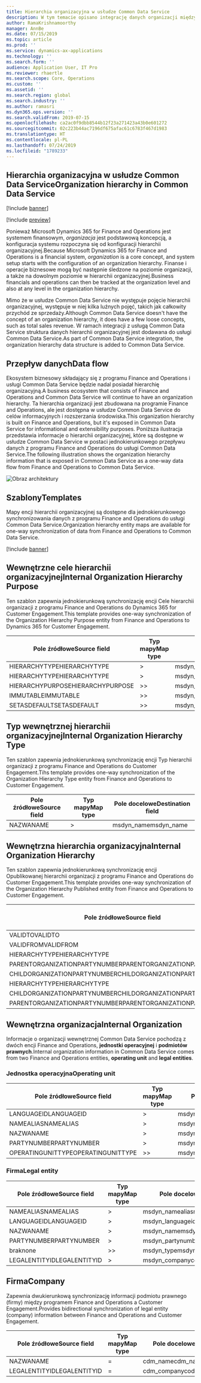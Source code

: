 ```yaml
---
title: Hierarchia organizacyjna w usłudze Common Data Service
description: W tym temacie opisano integrację danych organizacji między programami Finance and Operations i Common Data Service.
author: RamaKrishnamoorthy
manager: AnnBe
ms.date: 07/15/2019
ms.topic: article
ms.prod: ''
ms.service: dynamics-ax-applications
ms.technology: ''
ms.search.form: ''
audience: Application User, IT Pro
ms.reviewer: rhaertle
ms.search.scope: Core, Operations
ms.custom: ''
ms.assetid: ''
ms.search.region: global
ms.search.industry: ''
ms.author: ramasri
ms.dyn365.ops.version: ''
ms.search.validFrom: 2019-07-15
ms.openlocfilehash: ca2ac0f9dbb8544b12f23a271423a43b0e601272
ms.sourcegitcommit: 02c223b44ac7196df675afac61c6783f467d1983
ms.translationtype: HT
ms.contentlocale: pl-PL
ms.lasthandoff: 07/24/2019
ms.locfileid: "1789233"
---
```

## <a name="organization-hierarchy-in-common-data-service"></a><span data-ttu-id="0766c-103">Hierarchia organizacyjna w usłudze Common Data Service</span><span class="sxs-lookup"><span data-stu-id="0766c-103">Organization hierarchy in Common Data Service</span></span>

[!include [banner](../includes/banner.md)]

[!include [preview](../includes/preview-banner.md)]

<span data-ttu-id="0766c-104">Ponieważ Microsoft Dynamics 365 for Finance and Operations jest systemem finansowym, *organizacja* jest podstawową koncepcją, a konfiguracja systemu rozpoczyna się od konfiguracji hierarchii organizacyjnej.</span><span class="sxs-lookup"><span data-stu-id="0766c-104">Because Microsoft Dynamics 365 for Finance and Operations is a financial system, *organization* is a core concept, and system setup starts with the configuration of an organization hierarchy.</span></span> <span data-ttu-id="0766c-105">Finanse i operacje biznesowe mogą być następnie śledzone na poziomie organizacji, a także na dowolnym poziomie w hierarchii organizacyjnej.</span><span class="sxs-lookup"><span data-stu-id="0766c-105">Business financials and operations can then be tracked at the organization level and also at any level in the organization hierarchy.</span></span>

<span data-ttu-id="0766c-106">Mimo że w usłudze Common Data Service nie występuje pojęcie hierarchii organizacyjnej, występuje w niej kilka luźnych pojęć, takich jak całkowity przychód ze sprzedaży.</span><span class="sxs-lookup"><span data-stu-id="0766c-106">Although Common Data Service doesn't have the concept of an organization hierarchy, it does have a few loose concepts, such as total sales revenue.</span></span> <span data-ttu-id="0766c-107">W ramach integracji z usługą Common Data Service struktura danych hierarchii organizacyjnej jest dodawana do usługi Common Data Service.</span><span class="sxs-lookup"><span data-stu-id="0766c-107">As part of Common Data Service integration, the organization hierarchy data structure is added to Common Data Service.</span></span>

## <a name="data-flow"></a><span data-ttu-id="0766c-108">Przepływ danych</span><span class="sxs-lookup"><span data-stu-id="0766c-108">Data flow</span></span>

<span data-ttu-id="0766c-109">Ekosystem biznesowy składający się z programu Finance and Operations i usługi Common Data Service będzie nadal posiadał hierarchię organizacyjną.</span><span class="sxs-lookup"><span data-stu-id="0766c-109">A business ecosystem that consists of Finance and Operations and Common Data Service will continue to have an organization hierarchy.</span></span> <span data-ttu-id="0766c-110">Ta hierarchia organizacji jest zbudowana na programie Finance and Operations, ale jest dostępna w usłudze Common Data Service do celów informacyjnych i rozszerzania środowiska.</span><span class="sxs-lookup"><span data-stu-id="0766c-110">This organization hierarchy is built on Finance and Operations, but it's exposed in Common Data Service for informational and extensibility purposes.</span></span> <span data-ttu-id="0766c-111">Poniższa ilustracja przedstawia informacje o hierarchii organizacyjnej, które są dostępne w usłudze Common Data Service w postaci jednokierunkowego przepływu danych z programu Finance and Operations do usługi Common Data Service.</span><span class="sxs-lookup"><span data-stu-id="0766c-111">The following illustration shows the organization hierarchy information that is exposed in Common Data Service as a one-way data flow from Finance and Operations to Common Data Service.</span></span>

![Obraz architektury](media/dual-write-data-flow.png)

## <a name="templates"></a><span data-ttu-id="0766c-113">Szablony</span><span class="sxs-lookup"><span data-stu-id="0766c-113">Templates</span></span>

<span data-ttu-id="0766c-114">Mapy encji hierarchii organizacyjnej są dostępne dla jednokierunkowego synchronizowania danych z programu Finance and Operations do usługi Common Data Service.</span><span class="sxs-lookup"><span data-stu-id="0766c-114">Organization hierarchy entity maps are available for one-way synchronization of data from Finance and Operations to Common Data Service.</span></span>

[!include [banner](../includes/dual-write-symbols.md)]

## <a name="internal-organization-hierarchy-purpose"></a><span data-ttu-id="0766c-115">Wewnętrzne cele hierarchii organizacyjnej</span><span class="sxs-lookup"><span data-stu-id="0766c-115">Internal Organization Hierarchy Purpose</span></span>

<span data-ttu-id="0766c-116">Ten szablon zapewnia jednokierunkową synchronizację encji Cele hierarchii organizacji z programu Finance and Operations do Dynamics 365 for Customer Engagement.</span><span class="sxs-lookup"><span data-stu-id="0766c-116">This template provides one-way synchronization of the Organization Hierarchy Purpose entity from Finance and Operations to Dynamics 365 for Customer Engagement.</span></span>

<!-- ![architecture image](media/dual-write-purpose.png) -->

<span data-ttu-id="0766c-117">Pole źródłowe</span><span class="sxs-lookup"><span data-stu-id="0766c-117">Source field</span></span> | <span data-ttu-id="0766c-118">Typ mapy</span><span class="sxs-lookup"><span data-stu-id="0766c-118">Map type</span></span> | <span data-ttu-id="0766c-119">Pole docelowe</span><span class="sxs-lookup"><span data-stu-id="0766c-119">Destination field</span></span>
---|---|---
<span data-ttu-id="0766c-120">HIERARCHYTYPE</span><span class="sxs-lookup"><span data-stu-id="0766c-120">HIERARCHYTYPE</span></span> | \> | <span data-ttu-id="0766c-121">msdyn\_hierarchypurposetypename</span><span class="sxs-lookup"><span data-stu-id="0766c-121">msdyn\_hierarchypurposetypename</span></span>
<span data-ttu-id="0766c-122">HIERARCHYTYPE</span><span class="sxs-lookup"><span data-stu-id="0766c-122">HIERARCHYTYPE</span></span> | \> | <span data-ttu-id="0766c-123">msdyn\_hierarchytype.msdyn\_name</span><span class="sxs-lookup"><span data-stu-id="0766c-123">msdyn\_hierarchytype.msdyn\_name</span></span>
<span data-ttu-id="0766c-124">HIERARCHYPURPOSE</span><span class="sxs-lookup"><span data-stu-id="0766c-124">HIERARCHYPURPOSE</span></span> | \>\> | <span data-ttu-id="0766c-125">msdyn\_hierarchypurpose</span><span class="sxs-lookup"><span data-stu-id="0766c-125">msdyn\_hierarchypurpose</span></span>
<span data-ttu-id="0766c-126">IMMUTABLE</span><span class="sxs-lookup"><span data-stu-id="0766c-126">IMMUTABLE</span></span> | \>\> | <span data-ttu-id="0766c-127">msdyn\_immutable</span><span class="sxs-lookup"><span data-stu-id="0766c-127">msdyn\_immutable</span></span>
<span data-ttu-id="0766c-128">SETASDEFAULT</span><span class="sxs-lookup"><span data-stu-id="0766c-128">SETASDEFAULT</span></span> | \>\> | <span data-ttu-id="0766c-129">msdyn\_setasdefault</span><span class="sxs-lookup"><span data-stu-id="0766c-129">msdyn\_setasdefault</span></span>

## <a name="internal-organization-hierarchy-type"></a><span data-ttu-id="0766c-130">Typ wewnętrznej hierarchii organizacyjnej</span><span class="sxs-lookup"><span data-stu-id="0766c-130">Internal Organization Hierarchy Type</span></span>

<span data-ttu-id="0766c-131">Ten szablon zapewnia jednokierunkową synchronizację encji Typ hierarchii organizacji z programu Finance and Operations do Customer Engagement.</span><span class="sxs-lookup"><span data-stu-id="0766c-131">Tihs template provides one-way synchronization of the Organization Hierarchy Type entity from Finance and Operations to Customer Engagement.</span></span>

<!-- ![architecture image](media/dual-write-type.png) -->

<span data-ttu-id="0766c-132">Pole źródłowe</span><span class="sxs-lookup"><span data-stu-id="0766c-132">Source field</span></span> | <span data-ttu-id="0766c-133">Typ mapy</span><span class="sxs-lookup"><span data-stu-id="0766c-133">Map type</span></span> | <span data-ttu-id="0766c-134">Pole docelowe</span><span class="sxs-lookup"><span data-stu-id="0766c-134">Destination field</span></span>
---|---|---
<span data-ttu-id="0766c-135">NAZWA</span><span class="sxs-lookup"><span data-stu-id="0766c-135">NAME</span></span> | \> | <span data-ttu-id="0766c-136">msdyn\_name</span><span class="sxs-lookup"><span data-stu-id="0766c-136">msdyn\_name</span></span>

## <a name="internal-organization-hierarchy"></a><span data-ttu-id="0766c-137">Wewnętrzna hierarchia organizacyjna</span><span class="sxs-lookup"><span data-stu-id="0766c-137">Internal Organization Hierarchy</span></span>

<span data-ttu-id="0766c-138">Ten szablon zapewnia jednokierunkową synchronizację encji Opublikowanej hierarchii organizacji z programu Finance and Operations do Customer Engagement.</span><span class="sxs-lookup"><span data-stu-id="0766c-138">This template provides one-way synchronization of the Organization Hierarchy Published entity from Finance and Operations to Customer Engagement.</span></span>

<!-- ![architecture image](media/dual-write-organization.png) -->

<span data-ttu-id="0766c-139">Pole źródłowe</span><span class="sxs-lookup"><span data-stu-id="0766c-139">Source field</span></span> | <span data-ttu-id="0766c-140">Typ mapy</span><span class="sxs-lookup"><span data-stu-id="0766c-140">Map type</span></span> | <span data-ttu-id="0766c-141">Pole docelowe</span><span class="sxs-lookup"><span data-stu-id="0766c-141">Destination field</span></span>
---|---|---
<span data-ttu-id="0766c-142">VALIDTO</span><span class="sxs-lookup"><span data-stu-id="0766c-142">VALIDTO</span></span> | \> | <span data-ttu-id="0766c-143">msdyn\_validto</span><span class="sxs-lookup"><span data-stu-id="0766c-143">msdyn\_validto</span></span>
<span data-ttu-id="0766c-144">VALIDFROM</span><span class="sxs-lookup"><span data-stu-id="0766c-144">VALIDFROM</span></span> | \> | <span data-ttu-id="0766c-145">msdyn\_validfrom</span><span class="sxs-lookup"><span data-stu-id="0766c-145">msdyn\_validfrom</span></span>
<span data-ttu-id="0766c-146">HIERARCHYTYPE</span><span class="sxs-lookup"><span data-stu-id="0766c-146">HIERARCHYTYPE</span></span> | \> | <span data-ttu-id="0766c-147">msdyn\_hierarchytypename</span><span class="sxs-lookup"><span data-stu-id="0766c-147">msdyn\_hierarchytypename</span></span>
<span data-ttu-id="0766c-148">PARENTORGANIZATIONPARTYNUMBER</span><span class="sxs-lookup"><span data-stu-id="0766c-148">PARENTORGANIZATIONPARTYNUMBER</span></span> | \> | <span data-ttu-id="0766c-149">msdyn\_parentpartyid</span><span class="sxs-lookup"><span data-stu-id="0766c-149">msdyn\_parentpartyid</span></span>
<span data-ttu-id="0766c-150">CHILDORGANIZATIONPARTYNUMBER</span><span class="sxs-lookup"><span data-stu-id="0766c-150">CHILDORGANIZATIONPARTYNUMBER</span></span> | \> | <span data-ttu-id="0766c-151">msdyn\_childpartyid</span><span class="sxs-lookup"><span data-stu-id="0766c-151">msdyn\_childpartyid</span></span>
<span data-ttu-id="0766c-152">HIERARCHYTYPE</span><span class="sxs-lookup"><span data-stu-id="0766c-152">HIERARCHYTYPE</span></span> | \> | <span data-ttu-id="0766c-153">msdyn\_hierarchytypeid.msdyn\_name</span><span class="sxs-lookup"><span data-stu-id="0766c-153">msdyn\_hierarchytypeid.msdyn\_name</span></span>
<span data-ttu-id="0766c-154">CHILDORGANIZATIONPARTYNUMBER</span><span class="sxs-lookup"><span data-stu-id="0766c-154">CHILDORGANIZATIONPARTYNUMBER</span></span> | \> | <span data-ttu-id="0766c-155">msdyn\_childid.msdyn\_partynumber</span><span class="sxs-lookup"><span data-stu-id="0766c-155">msdyn\_childid.msdyn\_partynumber</span></span>
<span data-ttu-id="0766c-156">PARENTORGANIZATIONPARTYNUMBER</span><span class="sxs-lookup"><span data-stu-id="0766c-156">PARENTORGANIZATIONPARTYNUMBER</span></span> | \> | <span data-ttu-id="0766c-157">msdyn\_parentid.msdyn\_partynumber</span><span class="sxs-lookup"><span data-stu-id="0766c-157">msdyn\_parentid.msdyn\_partynumber</span></span>

## <a name="internal-organization"></a><span data-ttu-id="0766c-158">Wewnętrzna organizacja</span><span class="sxs-lookup"><span data-stu-id="0766c-158">Internal Organization</span></span>

<span data-ttu-id="0766c-159">Informacje o organizacji wewnętrznej Common Data Service pochodzą z dwóch encji Finance and Operations, **jednostki operacyjnej** i **podmiotów prawnych**.</span><span class="sxs-lookup"><span data-stu-id="0766c-159">Internal organization information in Common Data Service comes from two Finance and Operations entities, **operating unit** and **legal entities**.</span></span>

<!-- ![architecture image](media/dual-write-operating-unit.png) -->

<!-- ![architecture image](media/dual-write-legal-entities.png) -->

### <a name="operating-unit"></a><span data-ttu-id="0766c-160">Jednostka operacyjna</span><span class="sxs-lookup"><span data-stu-id="0766c-160">Operating unit</span></span>

<span data-ttu-id="0766c-161">Pole źródłowe</span><span class="sxs-lookup"><span data-stu-id="0766c-161">Source field</span></span> | <span data-ttu-id="0766c-162">Typ mapy</span><span class="sxs-lookup"><span data-stu-id="0766c-162">Map type</span></span> | <span data-ttu-id="0766c-163">Pole docelowe</span><span class="sxs-lookup"><span data-stu-id="0766c-163">Destination field</span></span>
---|---|---
<span data-ttu-id="0766c-164">LANGUAGEID</span><span class="sxs-lookup"><span data-stu-id="0766c-164">LANGUAGEID</span></span> | \> | <span data-ttu-id="0766c-165">msdyn\_languageid</span><span class="sxs-lookup"><span data-stu-id="0766c-165">msdyn\_languageid</span></span>
<span data-ttu-id="0766c-166">NAMEALIAS</span><span class="sxs-lookup"><span data-stu-id="0766c-166">NAMEALIAS</span></span> | \> | <span data-ttu-id="0766c-167">msdyn\_namealias</span><span class="sxs-lookup"><span data-stu-id="0766c-167">msdyn\_namealias</span></span>
<span data-ttu-id="0766c-168">NAZWA</span><span class="sxs-lookup"><span data-stu-id="0766c-168">NAME</span></span> | \> | <span data-ttu-id="0766c-169">msdyn\_name</span><span class="sxs-lookup"><span data-stu-id="0766c-169">msdyn\_name</span></span>
<span data-ttu-id="0766c-170">PARTYNUMBER</span><span class="sxs-lookup"><span data-stu-id="0766c-170">PARTYNUMBER</span></span> | \> | <span data-ttu-id="0766c-171">msdyn\_partynumber</span><span class="sxs-lookup"><span data-stu-id="0766c-171">msdyn\_partynumber</span></span>
<span data-ttu-id="0766c-172">OPERATINGUNITTYPE</span><span class="sxs-lookup"><span data-stu-id="0766c-172">OPERATINGUNITTYPE</span></span> | \>\> | <span data-ttu-id="0766c-173">msdyn\_type</span><span class="sxs-lookup"><span data-stu-id="0766c-173">msdyn\_type</span></span>

### <a name="legal-entity"></a><span data-ttu-id="0766c-174">Firma</span><span class="sxs-lookup"><span data-stu-id="0766c-174">Legal entity</span></span>

<span data-ttu-id="0766c-175">Pole źródłowe</span><span class="sxs-lookup"><span data-stu-id="0766c-175">Source field</span></span> | <span data-ttu-id="0766c-176">Typ mapy</span><span class="sxs-lookup"><span data-stu-id="0766c-176">Map type</span></span> | <span data-ttu-id="0766c-177">Pole docelowe</span><span class="sxs-lookup"><span data-stu-id="0766c-177">Destination field</span></span>
---|---|---
<span data-ttu-id="0766c-178">NAMEALIAS</span><span class="sxs-lookup"><span data-stu-id="0766c-178">NAMEALIAS</span></span> | \> | <span data-ttu-id="0766c-179">msdyn\_namealias</span><span class="sxs-lookup"><span data-stu-id="0766c-179">msdyn\_namealias</span></span>
<span data-ttu-id="0766c-180">LANGUAGEID</span><span class="sxs-lookup"><span data-stu-id="0766c-180">LANGUAGEID</span></span> | \> | <span data-ttu-id="0766c-181">msdyn\_languageid</span><span class="sxs-lookup"><span data-stu-id="0766c-181">msdyn\_languageid</span></span>
<span data-ttu-id="0766c-182">NAZWA</span><span class="sxs-lookup"><span data-stu-id="0766c-182">NAME</span></span> | \> | <span data-ttu-id="0766c-183">msdyn\_name</span><span class="sxs-lookup"><span data-stu-id="0766c-183">msdyn\_name</span></span>
<span data-ttu-id="0766c-184">PARTYNUMBER</span><span class="sxs-lookup"><span data-stu-id="0766c-184">PARTYNUMBER</span></span> | \> | <span data-ttu-id="0766c-185">msdyn\_partynumber</span><span class="sxs-lookup"><span data-stu-id="0766c-185">msdyn\_partynumber</span></span>
<span data-ttu-id="0766c-186">brak</span><span class="sxs-lookup"><span data-stu-id="0766c-186">none</span></span> | \>\> | <span data-ttu-id="0766c-187">msdyn\_type</span><span class="sxs-lookup"><span data-stu-id="0766c-187">msdyn\_type</span></span>
<span data-ttu-id="0766c-188">LEGALENTITYID</span><span class="sxs-lookup"><span data-stu-id="0766c-188">LEGALENTITYID</span></span> | \> | <span data-ttu-id="0766c-189">msdyn\_companycode</span><span class="sxs-lookup"><span data-stu-id="0766c-189">msdyn\_companycode</span></span>

## <a name="company"></a><span data-ttu-id="0766c-190">Firma</span><span class="sxs-lookup"><span data-stu-id="0766c-190">Company</span></span>

<span data-ttu-id="0766c-191">Zapewnia dwukierunkową synchronizację informacji podmiotu prawnego (firmy) między programem Finance and Operations a Customer Engagement.</span><span class="sxs-lookup"><span data-stu-id="0766c-191">Provides bidirectional synchronization of legal entity (company) information between Finance and Operations and Customer Engagement.</span></span>

<!-- ![architecture image](media/dual-write-company.png) -->

<span data-ttu-id="0766c-192">Pole źródłowe</span><span class="sxs-lookup"><span data-stu-id="0766c-192">Source field</span></span> | <span data-ttu-id="0766c-193">Typ mapy</span><span class="sxs-lookup"><span data-stu-id="0766c-193">Map type</span></span> | <span data-ttu-id="0766c-194">Pole docelowe</span><span class="sxs-lookup"><span data-stu-id="0766c-194">Destination field</span></span>
---|---|---
<span data-ttu-id="0766c-195">NAZWA</span><span class="sxs-lookup"><span data-stu-id="0766c-195">NAME</span></span> | = | <span data-ttu-id="0766c-196">cdm\_name</span><span class="sxs-lookup"><span data-stu-id="0766c-196">cdm\_name</span></span>
<span data-ttu-id="0766c-197">LEGALENTITYID</span><span class="sxs-lookup"><span data-stu-id="0766c-197">LEGALENTITYID</span></span> | = | <span data-ttu-id="0766c-198">cdm\_companycode</span><span class="sxs-lookup"><span data-stu-id="0766c-198">cdm\_companycode</span></span>
